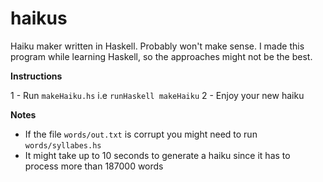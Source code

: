 # haikus
Haiku maker written in Haskell. Probably won't make sense. I made this program while learning Haskell, so the approaches might not be the best.

**Instructions**

1 - Run `makeHaiku.hs` i.e `runHaskell makeHaiku`
2 - Enjoy your new haiku

**Notes**

- If the file `words/out.txt` is corrupt you might need to run `words/syllabes.hs`
- It might take up to 10 seconds to generate a haiku since it has to process more than 187000 words